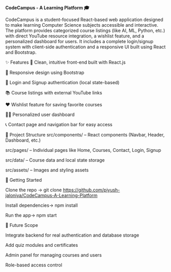 **CodeCampus - A Learning Platform 🎓**

CodeCampus is a student-focused React-based web application designed to make learning Computer Science subjects accessible and interactive. The platform provides categorized course listings (like AI, ML, Python, etc.) with direct YouTube resource integration, a wishlist feature, and a personalized dashboard for users. It includes a complete login/signup system with client-side authentication and a responsive UI built using React and Bootstrap.

✨ Features
🎯 Clean, intuitive front-end built with React.js

🎨 Responsive design using Bootstrap

🔐 Login and Signup authentication (local state-based)

📚 Course listings with external YouTube links

❤️ Wishlist feature for saving favorite courses

🧑‍💻 Personalized user dashboard

📞 Contact page and navigation bar for easy access

📁 Project Structure
src/components/ – React components (Navbar, Header, Dashboard, etc.)

src/pages/ – Individual pages like Home, Courses, Contact, Login, Signup

src/data/ – Course data and local state storage

src/assets/ – Images and styling assets

🚀 Getting Started

Clone the repo ->
git clone https://github.com/piyush-jaloniya/CodeCampus-A-Learning-Platform

Install dependencies->
npm install

Run the app->
npm start

📌 Future Scope

Integrate backend for real authentication and database storage

Add quiz modules and certificates

Admin panel for managing courses and users

Role-based access control
